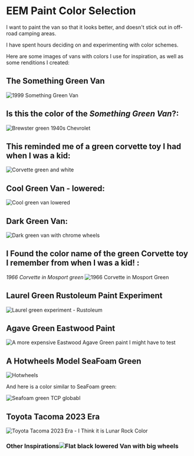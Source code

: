 # EEM Paint Color Selection
I want to paint the van so that it looks better, and doesn't stick out in off-road camping areas. 

I have spent hours deciding on and experimenting with color schemes. 

Here are some images of vans with colors I use for inspiration, as well as some renditions I created:

## The __Something Green Van__

![1999 Something Green Van](/images/1999_Dodge_Van_Something_Green_Facebook.jpg)

## Is this the color of the *Something Green Van*?:

![Brewster green 1940s Chevrolet](/images/brewster_green.png)

## This reminded me of a green corvette toy I had when I was a kid:
![Corvette green and white](/images/dodge_van_corvette_green+white.jpg)

## Cool Green Van - lowered:

![Cool green van lowered](/images/ram_van_green_lowered.jpg)

## Dark Green Van:

![Dark green van with chrome wheels](/images/Ramvan_2002_dk_green_Chrome.jpg)

## I Found the color name of the green Corvette toy I remember from when I was a kid! :

_1966 Corvette in Mosport green_
![1966 Corvette in Mosport Green](/images/Mosport_green_1966_corvette.jpg)

## Laurel Green Rustoleum Paint Experiment
![Laurel green experiment - Rustoleum](/images/Laurel_Green_Rustoleum.png)

## Agave Green Eastwood Paint
![A more expensive Eastwood Agave Green paint I might have to test](/images/eastwood_agave_green_singlestage.jpg)

## A Hotwheels Model SeaFoam Green
![Hotwheels](/images/dodge_van_hotwheels_seafoam.jpg)

And here is a color similar to SeaFoam green:

![Seafoam green TCP globabl](/images/transport_green.jpg)



## Toyota Tacoma 2023 Era
![Toyota Tacoma 2023 Era - I Think it is Lunar Rock Color](/images/toyota_2023_lunar_rock.jpg)

### Other Inspirations![Flat black lowered Van with big wheels](/images/ram_van_big_wheels.jpg)
